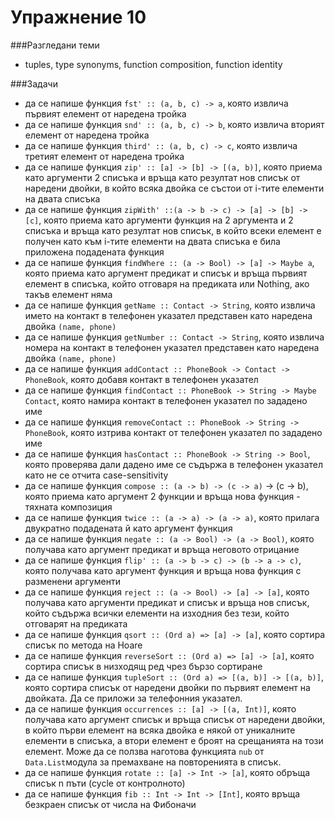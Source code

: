 Упражнение 10
=========

###Разгледани теми
- tuples, type synonyms, function composition, function identity

###Задачи
- да се напише функция `fst' :: (a, b, c) -> a`, която извлича първият елемент от наредена тройка
- да се напише функция `snd' :: (a, b, c) -> b`, която извлича вторият елемент от наредена тройка
- да се напише функция `third' :: (a, b, c) -> c`, която извлича третият елемент от наредена тройка
- да се напише функция `zip' :: [a] -> [b] -> [(a, b)]`, която приема като аргументи 2 списъка и връща като резултат нов списък от наредени двойки, в който всяка двойка се състои от i-тите елементи на двата списъка
- да се напише функция `zipWith' ::(a -> b -> c) -> [a] -> [b] -> [c]`, която приема като аргументи функция на 2 аргумента и 2 списъка и връща като резултат нов списък, в който всеки елемент е получен като към i-тите елементи на двата списъка е била приложена подадената функция
- да се напише функция `findWhere :: (a -> Bool) -> [a] -> Maybe a`, която приема като аргумент предикат и списък и връща първият елемент в списъка, който отговаря на предиката или Nothing, ако такъв елемент няма
- да се напише функция `getName :: Contact -> String`, която извлича името на контакт в телефонен указател представен като наредена двойка `(name, phone)`
- да се напише функция `getNumber :: Contact -> String`, която извлича номера на контакт в телефонен указател представен като наредена двойка `(name, phone)`
- да се напише функция `addContact :: PhoneBook -> Contact -> PhoneBook`, която добавя контакт в телефонен указател
- да се напише функция `findContact :: PhoneBook -> String -> Maybe Contact`, която намира контакт в телефонен указател по зададено име
- да се напише функция `removeContact :: PhoneBook -> String -> PhoneBook`, която изтрива контакт от телефонен указател по зададено име
- да се напише функция `hasContact :: PhoneBook -> String -> Bool`, която проверява дали дадено име се съдържа в телефонен указател като не се отчита case-sensitivity
- да се напише функция `compose :: (a -> b) -> (c -> a)` -> (c -> b), която приема като аргумент 2 функции и връща нова функция - тяхната композиция
- да се напише функция `twice :: (a -> a) -> (a -> a)`, която прилага двукратно подадената й като аргумент функция
- да се напише функция `negate :: (a -> Bool) -> (a -> Bool)`, която получава като аргумент предикат и връща неговото отрицание
- да се напише функция `flip' :: (a -> b -> c) -> (b -> a -> c)`, която получава като аргумент функция и връща нова функция с разменени аргументи
- да се напише функция `reject :: (a -> Bool) -> [a] -> [a]`, която получава като аргументи предикат и списък и връща нов списък, който съдържа всички елементи на изходния без тези, който отговарят на предиката
- да се напише функция `qsort :: (Ord a) => [a] -> [a]`, която сортира списък по метода на Hoare
- да се напише функция `reverseSort :: (Ord a) => [a] -> [a]`, която сортира списък в низходящ ред чрез бързо сортиране
- да се напише функция `tupleSort :: (Ord a) => [(a, b)] -> [(a, b)]`, която сортира списък от наредени двойки по първият елемент на двойката. Да се приложи за телефонния указател.
- да се напише функция `occurrences :: [a] -> [(a, Int)]`, която получава като аргумент списък и връща списък от наредени двойки, в който първи елемент на всяка двойка е някой от уникалните елементи в списъка, а втори елемент е броят на срещанията на този елемент. Може да се ползва наготова функцията `nub` от `Data.List`модула за премахване на повторенията в списък.
- да се напише функция `rotate :: [a] -> Int -> [a]`, която обръща списък n пъти (cycle от контролното)
- да се напише функция `fib :: Int -> Int -> [Int]`, която връща безкраен списък от числа на Фибоначи
